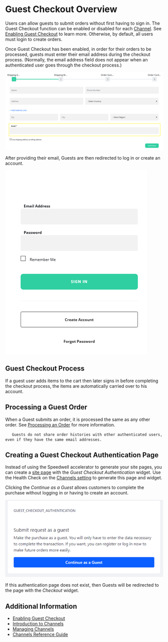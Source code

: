 # Guest Checkout Overview

Users can allow guests to submit orders without first having to sign in. The Guest Checkout function can be enabled or disabled for each [Channel](../managing-a-catalog/creating-and-managing-products/channels/introduction-to-channels.md). See [Enabling Guest Checkout](./enabling-guest-checkout.md) to learn more. Otherwise, by default, all users must login to create orders.

Once Guest Checkout has been enabled, in order for their orders to be processed, guests must enter their email address during the checkout process. (Normally, the email address field does not appear when an authenticated user goes through the checkout process.)

![Guest must enter their email address to proceed.](./guest-checkout-overview/images/01.png)

After providing their email, Guests are then redirected to log in or create an account.

![Guests must either log in or create an account t proceed.](./guest-checkout-overview/images/03.png)

## Guest Checkout Process

If a guest user adds items to the cart then later signs in before completing the checkout process, the items are automatically carried over to his account.

## Processing a Guest Order

When a Guest submits an order, it is processed the same as any other order. See [Processing an Order](../../orders-and-fulfillment/orders/processing-an-order.md) for more information.

```tip::
   Guests do not share order histories with other authenticated users, even if they have the same email addresses.
```

## Creating a Guest Checkout Authentication Page

Instead of using the Speedwell accelerator to generate your site pages, you can create a [site page](https://learn.liferay.com/dxp/7.x/en/site-building/creating_pages.html) with the _Guest Checkout Authentication_ widget. Use the Health Check on the [Channels setting](../managing-a-catalog/creating-and-managing-products/channels/channels-reference-guide.md) to generate this page and widget.

 Clicking the _Continue as a Guest_ allows customers to complete the purchase without logging in or having to create an account.

![Another option is Guest Checkout Authentication widget.](./guest-checkout-overview/images/02.png)

If this authentication page does not exist, then Guests will be redirected to the page with the _Checkout_ widget.

## Additional Information

* [Enabling Guest Checkout](./enabling-guest-checkout.md)
* [Introduction to Channels](../managing-a-catalog/creating-and-managing-products/channels/introduction-to-channels.md)
* [Managing Channels](../managing-a-catalog/creating-and-managing-products/channels/managing-channels.md)
* [Channels Reference Guide](../managing-a-catalog/creating-and-managing-products/channels/channels-reference-guide.md)
